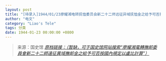 ```yaml
---
layout: post
title: "[待录入]1944/01/23廖耀湘电转抚恤委员会新二十二师远征异域抚恤金之给予可否按国内规定以卢比计算"
author: "电文"
category: "Liao's Tele"
tags: 分类
date: 1944-01-23 00:00:00 +0800
---
```

> 来源：国史馆 [*原档链接：（暂缺，可于国史馆网站搜索“廖耀湘電轉撫卹委員會新二十二師遠征異域撫卹金之給予可否按國內規定以盧比計算”）*]()
